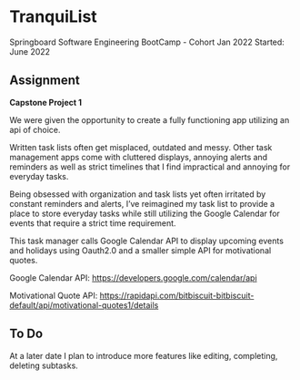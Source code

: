 # TranquiList
Springboard Software Engineering BootCamp - Cohort Jan 2022
Started: June 2022

## Assignment
**Capstone Project 1**

We were given the opportunity to create a fully functioning app utilizing an api of choice.

Written task lists often get misplaced, outdated and messy. Other task management apps come with cluttered displays, annoying alerts and reminders as well as strict timelines that I find impractical and annoying for everyday tasks.

Being obsessed with organization and task lists yet often irritated by constant reminders and alerts, I’ve reimagined my task list to provide a place to store everyday tasks while still utilizing the Google Calendar for events that require a strict time requirement.

This task manager calls Google Calendar API to display upcoming events and holidays using Oauth2.0 and a smaller simple API for motivational quotes.

Google Calendar API: https://developers.google.com/calendar/api

Motivational Quote API: https://rapidapi.com/bitbiscuit-bitbiscuit-default/api/motivational-quotes1/details

## To Do
At a later date I plan to introduce more features like editing, completing, deleting subtasks.
